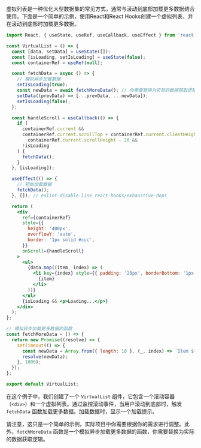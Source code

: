 虚拟列表是一种优化大型数据集的常见方式，通常与滚动到底部加载更多数据结合使用。下面是一个简单的示例，使用React和React Hooks创建一个虚拟列表，并在滚动到底部时加载更多数据。

```jsx
import React, { useState, useRef, useCallback, useEffect } from 'react';

const VirtualList = () => {
  const [data, setData] = useState([]);
  const [isLoading, setIsLoading] = useState(false);
  const containerRef = useRef(null);

  const fetchData = async () => {
    // 模拟异步加载数据
    setIsLoading(true);
    const newData = await fetchMoreData(); // 你需要替换为实际的数据获取逻辑
    setData((prevData) => [...prevData, ...newData]);
    setIsLoading(false);
  };

  const handleScroll = useCallback(() => {
    if (
      containerRef.current &&
      containerRef.current.scrollTop + containerRef.current.clientHeight >=
        containerRef.current.scrollHeight - 20 &&
      !isLoading
    ) {
      fetchData();
    }
  }, [isLoading]);

  useEffect(() => {
    // 初始加载数据
    fetchData();
  }, []); // eslint-disable-line react-hooks/exhaustive-deps

  return (
    <div
      ref={containerRef}
      style={{
        height: '400px',
        overflowY: 'auto',
        border: '1px solid #ccc',
      }}
      onScroll={handleScroll}
    >
      <ul>
        {data.map((item, index) => (
          <li key={index} style={{ padding: '20px', borderBottom: '1px solid #ddd' }}>
            {item}
          </li>
        ))}
      </ul>
      {isLoading && <p>Loading...</p>}
    </div>
  );
};

// 模拟异步加载更多数据的函数
const fetchMoreData = () => {
  return new Promise((resolve) => {
    setTimeout(() => {
      const newData = Array.from({ length: 10 }, (_, index) => `Item ${index}`);
      resolve(newData);
    }, 1000);
  });
};

export default VirtualList;
```

在这个例子中，我们创建了一个 `VirtualList` 组件，它包含一个滚动容器（`<div>`）和一个虚拟列表。通过监控滚动事件，当用户滚动到底部时，触发 `fetchData` 函数加载更多数据。加载数据时，显示一个加载提示。

请注意，这只是一个简单的示例，实际项目中你需要根据你的需求进行调整。此外，`fetchMoreData` 函数是一个模拟异步加载更多数据的函数，你需要替换为实际的数据获取逻辑。